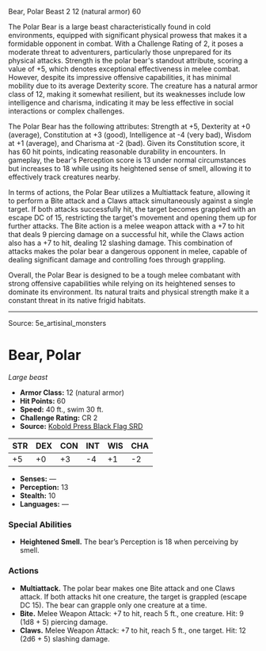<MonsterName/>Bear, Polar</MonsterName>
<CreatureType/>Beast</CreatureType>
<CR/>2</CR>
<AC/>12 (natural armor)</AC>
<HP/>60</HP>
<summary>The Polar Bear is a large beast characteristically found in cold environments, equipped with significant physical prowess that makes it a formidable opponent in combat. With a Challenge Rating of 2, it poses a moderate threat to adventurers, particularly those unprepared for its physical attacks. Strength is the polar bear's standout attribute, scoring a value of +5, which denotes exceptional effectiveness in melee combat. However, despite its impressive offensive capabilities, it has minimal mobility due to its average Dexterity score. The creature has a natural armor class of 12, making it somewhat resilient, but its weaknesses include low intelligence and charisma, indicating it may be less effective in social interactions or complex challenges.</summary>

<detail>

The Polar Bear has the following attributes: Strength at +5, Dexterity at +0 (average), Constitution at +3 (good), Intelligence at -4 (very bad), Wisdom at +1 (average), and Charisma at -2 (bad). Given its Constitution score, it has 60 hit points, indicating reasonable durability in encounters. In gameplay, the bear's Perception score is 13 under normal circumstances but increases to 18 while using its heightened sense of smell, allowing it to effectively track creatures nearby.

In terms of actions, the Polar Bear utilizes a Multiattack feature, allowing it to perform a Bite attack and a Claws attack simultaneously against a single target. If both attacks successfully hit, the target becomes grappled with an escape DC of 15, restricting the target's movement and opening them up for further attacks. The Bite action is a melee weapon attack with a +7 to hit that deals 9 piercing damage on a successful hit, while the Claws action also has a +7 to hit, dealing 12 slashing damage. This combination of attacks makes the polar bear a dangerous opponent in melee, capable of dealing significant damage and controlling foes through grappling. 

Overall, the Polar Bear is designed to be a tough melee combatant with strong offensive capabilities while relying on its heightened senses to dominate its environment. Its natural traits and physical strength make it a constant threat in its native frigid habitats.</detail>



---

Source: 5e_artisinal_monsters

# Bear, Polar

*Large beast*

- **Armor Class:** 12 (natural armor)
- **Hit Points:** 60
- **Speed:** 40 ft., swim 30 ft.
- **Challenge Rating:** CR 2
- **Source:** [Kobold Press Black Flag SRD](https://koboldpress.com/black-flag-roleplaying/)

| STR | DEX | CON | INT | WIS | CHA |
| --- | --- | --- | --- | --- | --- |
| +5 | +0 | +3 | -4 | +1 | -2 |

- **Senses:** —
- **Perception:** 13
- **Stealth:** 10
- **Languages:** —

### Special Abilities

- **Heightened Smell.** The bear’s Perception is 18 when perceiving by smell.

### Actions

- **Multiattack.** The polar bear makes one Bite attack and one Claws attack. If both attacks hit one creature, the target is grappled (escape DC 15). The bear can grapple only one creature at a time.
- **Bite.** Melee Weapon Attack: +7 to hit, reach 5 ft., one creature. Hit: 9 (1d8 + 5) piercing damage.
- **Claws.** Melee Weapon Attack: +7 to hit, reach 5 ft., one target. Hit: 12 (2d6 + 5) slashing damage.



